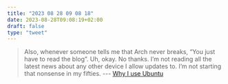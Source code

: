 ```yaml
---
title: "2023 08 28 09 08 18"
date: 2023-08-28T09:08:19+02:00
draft: false
type: "tweet"
---
```


> Also, whenever someone tells me that Arch never breaks, “You just have to read the blog”. Uh, okay. No thanks. I’m not reading all the latest news about any other device I allow updates to. I’m not starting that nonsense in my fifties. --- [Why I use Ubuntu](https://popey.com/blog/2023/08/why-i-use-ubuntu/)
